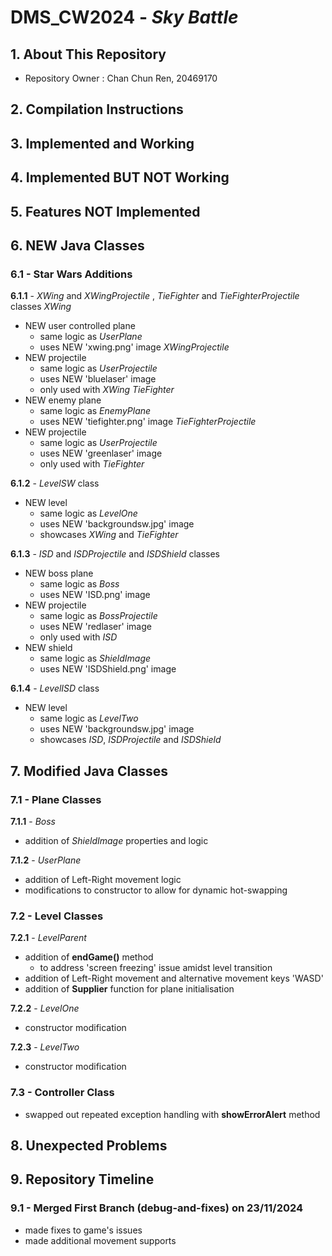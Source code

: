 # **DMS_CW2024** - _Sky Battle_

## 1. About This Repository
- Repository Owner : Chan Chun Ren, 20469170

## 2. Compilation Instructions

## 3. Implemented and Working 

## 4. Implemented BUT NOT Working

## 5. Features NOT Implemented

## 6. NEW Java Classes
### 6.1 - Star Wars Additions

**6.1.1** - _XWing_ and _XWingProjectile_ , _TieFighter_ and _TieFighterProjectile_ classes
_XWing_
- NEW user controlled plane
  - same logic as _UserPlane_
  - uses NEW 'xwing.png' image
_XWingProjectile_
- NEW projectile
  - same logic as _UserProjectile_
  - uses NEW 'bluelaser' image
  - only used with _XWing_
_TieFighter_
- NEW enemy plane
  - same logic as _EnemyPlane_
  - uses NEW 'tiefighter.png' image
_TieFighterProjectile_
- NEW projectile
  - same logic as _UserProjectile_
  - uses NEW 'greenlaser' image
  - only used with _TieFighter_

**6.1.2** - _LevelSW_ class
- NEW level
  - same logic as _LevelOne_
  - uses NEW 'backgroundsw.jpg' image
  - showcases _XWing_ and _TieFighter_

**6.1.3** - _ISD_ and _ISDProjectile_ and _ISDShield_ classes
  - NEW boss plane
    - same logic as _Boss_
    - uses NEW 'ISD.png' image
  - NEW projectile
    - same logic as _BossProjectile_
    - uses NEW 'redlaser' image
    - only used with _ISD_
  - NEW shield
    - same logic as _ShieldImage_
    - uses NEW 'ISDShield.png' image

**6.1.4** - _LevelISD_ class
- NEW level
  - same logic as _LevelTwo_
  - uses NEW 'backgroundsw.jpg' image
  - showcases _ISD_, _ISDProjectile_ and _ISDShield_

## 7. Modified Java Classes
### 7.1 - Plane Classes
**7.1.1** - _Boss_
- addition of _ShieldImage_ properties and logic

**7.1.2** - _UserPlane_
- addition of Left-Right movement logic
- modifications to constructor to allow for dynamic hot-swapping

### 7.2 - Level Classes
**7.2.1** - _LevelParent_
- addition of **endGame()** method
  - to address 'screen freezing' issue amidst level transition
- addition of Left-Right movement and alternative movement keys 'WASD'
- addition of **Supplier** function for plane initialisation

**7.2.2** - _LevelOne_
- constructor modification

**7.2.3** - _LevelTwo_
- constructor modification

### 7.3 - Controller Class
- swapped out repeated exception handling with **showErrorAlert** method

## 8. Unexpected Problems

## 9. Repository Timeline

### 9.1 - Merged First Branch (debug-and-fixes) on 23/11/2024
- made fixes to game's issues
- made additional movement supports
